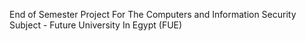 End of Semester Project For The Computers and Information Security Subject - Future University In Egypt (FUE)
